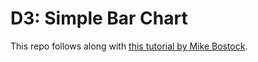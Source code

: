 D3: Simple Bar Chart
====================

This repo follows along with [this tutorial by Mike Bostock](http://bost.ocks.org/mike/bar/).